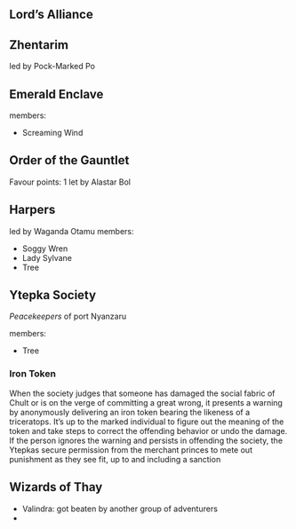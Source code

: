 ## Lord’s Alliance


## Zhentarim
led by Pock-Marked Po

## Emerald Enclave

members:
- Screaming Wind

## Order of the Gauntlet
Favour points: 1
let by Alastar Bol

## Harpers
led by Waganda Otamu
members:
- Soggy Wren
- Lady Sylvane
- Tree

## Ytepka Society
_Peacekeepers_ of port Nyanzaru

members:
- Tree

### Iron Token
When the society judges that someone has damaged the social fabric of Chult or is on the verge of committing a great wrong, it presents a warning by anonymously delivering an iron token bearing the likeness of a triceratops. It’s up to the marked individual to figure out the meaning of the token and take steps to correct the offending behavior or undo the damage. If the person ignores the warning and persists in offending the society, the Ytepkas secure permission from the merchant princes to mete out punishment as they see fit, up to and including a sanction


## Wizards of Thay
- Valindra: got beaten by another group of adventurers
- 